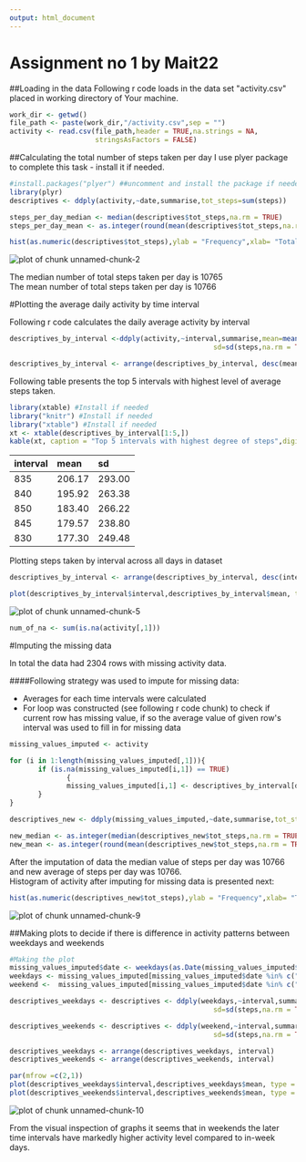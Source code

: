```yaml
---
output: html_document
---
```

Assignment no 1 by Mait22  
==========================  


##Loading in the data
Following r code loads in the data set "activity.csv" placed in working directory
of Your machine.


```r
work_dir <- getwd()
file_path <- paste(work_dir,"/activity.csv",sep = "")
activity <- read.csv(file_path,header = TRUE,na.strings = NA,
                     stringsAsFactors = FALSE)
```


##Calculating the total number of steps taken per day 
I use plyer package to complete this task - install it if needed.


```r
#install.packages("plyer") ##uncomment and install the package if needed
library(plyr)
descriptives <- ddply(activity,~date,summarise,tot_steps=sum(steps))

steps_per_day_median <- median(descriptives$tot_steps,na.rm = TRUE)
steps_per_day_mean <- as.integer(round(mean(descriptives$tot_steps,na.rm = TRUE),1))

hist(as.numeric(descriptives$tot_steps),ylab = "Frequency",xlab= "Total steps in given day",main = "Histogram of steps taken per day in total",breaks = 20)
```

![plot of chunk unnamed-chunk-2](figure/unnamed-chunk-2-1.png) 

The median number of total steps taken per day is 10765  
The mean number of total steps taken per day is 10766


#Plotting the average daily activity by time interval

Following r code calculates the daily average activity by interval  

```r
descriptives_by_interval <-ddply(activity,~interval,summarise,mean=mean(steps,na.rm = TRUE),
                                                  sd=sd(steps,na.rm = TRUE))

descriptives_by_interval <- arrange(descriptives_by_interval, desc(mean))
```

Following table presents the top 5 intervals with highest level of average steps taken.

```r
library(xtable) #Install if needed
library("knitr") #Install if needed
library("xtable") #Install if needed
xt <- xtable(descriptives_by_interval[1:5,])
kable(xt, caption = "Top 5 intervals with highest degree of steps",digits = 2,align = "l")
```



|interval |mean   |sd     |
|:--------|:------|:------|
|835      |206.17 |293.00 |
|840      |195.92 |263.38 |
|850      |183.40 |266.22 |
|845      |179.57 |238.80 |
|830      |177.30 |249.48 |

Plotting steps taken by interval across all days in dataset

```r
descriptives_by_interval <- arrange(descriptives_by_interval, desc(interval))

plot(descriptives_by_interval$interval,descriptives_by_interval$mean, type = "l",xlab = "Interval",ylab = "Steps taken", main = "Steps taken by interval",lwd = 2, col ="green")
```

![plot of chunk unnamed-chunk-5](figure/unnamed-chunk-5-1.png) 




```r
num_of_na <- sum(is.na(activity[,1]))
```
#Imputing the missing data

In total the data had 2304 rows with missing activity data. 

####Following strategy was used to impute for missing data:  
-  Averages for each time intervals were calculated  
-  For loop was constructed (see following r code chunk) to check if current row has missing value, if so the average value of given row's interval was used to fill in for missing data 


```r
missing_values_imputed <- activity

for (i in 1:length(missing_values_imputed[,1])){
       if (is.na(missing_values_imputed[i,1]) == TRUE)
              {
              missing_values_imputed[i,1] <- descriptives_by_interval[descriptives_by_interval[,1] == missing_values_imputed[i,3],2]
       }
}
```


```r
descriptives_new <- ddply(missing_values_imputed,~date,summarise,tot_steps=sum(steps))

new_median <- as.integer(median(descriptives_new$tot_steps,na.rm = TRUE))
new_mean <- as.integer(round(mean(descriptives_new$tot_steps,na.rm = TRUE),1))
```


After the imputation of data the median value of steps per day was 10766 and new average of steps per day was 10766.  
Histogram of activity after imputing for missing data is presented next:


```r
hist(as.numeric(descriptives_new$tot_steps),ylab = "Frequency",xlab= "Total steps in given day",main = "Histogram of steps taken per day in total",breaks = 20)
```

![plot of chunk unnamed-chunk-9](figure/unnamed-chunk-9-1.png) 


##Making plots to decide if there is difference in activity patterns between weekdays and weekends



```r
#Making the plot
missing_values_imputed$date <- weekdays(as.Date(missing_values_imputed$date))
weekdays <- missing_values_imputed[missing_values_imputed$date %in% c("Monday","Tuesday","Wednesday","Thursday","Friday"),]
weekend <-  missing_values_imputed[missing_values_imputed$date %in% c("Saturday","Sunday"),]      

descriptives_weekdays <- descriptives <- ddply(weekdays,~interval,summarise,mean=mean(steps,na.rm = TRUE),
                                                  sd=sd(steps,na.rm = TRUE))

descriptives_weekends <- descriptives <- ddply(weekend,~interval,summarise,mean=mean(steps,na.rm = TRUE),
                                                  sd=sd(steps,na.rm = TRUE))

descriptives_weekdays <- arrange(descriptives_weekdays, interval)
descriptives_weekends <- arrange(descriptives_weekends, interval)

par(mfrow =c(2,1))
plot(descriptives_weekdays$interval,descriptives_weekdays$mean, type = "l",xlab = "Interval",ylab = "Steps taken", main = "Weekday",lwd = 2, col ="green")
plot(descriptives_weekends$interval,descriptives_weekends$mean, type = "l",xlab = "Interval",ylab = "Steps taken", main = "Weekend",lwd = 2, col ="green")
```

![plot of chunk unnamed-chunk-10](figure/unnamed-chunk-10-1.png) 


From the visual inspection of graphs it seems that in weekends the later time intervals have markedly higher activity level compared to in-week days.
